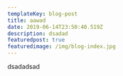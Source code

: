 ```yaml
---
templateKey: blog-post
title: aawad
date: 2019-06-14T23:50:40.519Z
description: dsadad
featuredpost: true
featuredimage: /img/blog-index.jpg
---
```

dsadadsad
